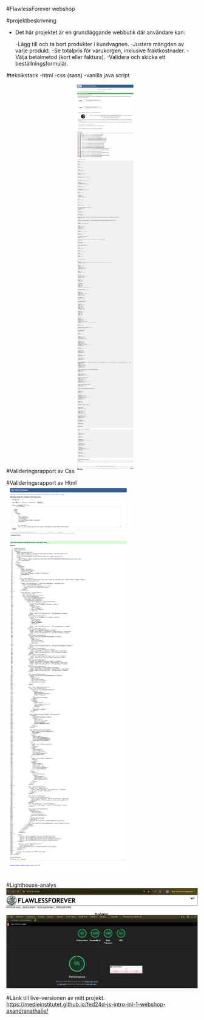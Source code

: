 #FlawlessForever webshop

#projektbeskrivning
- Det här projektet är en grundläggande webbutik där användare kan:

    -Lägg till och ta bort produkter i kundvagnen.
    -Justera mängden av varje produkt.
    -Se totalpris för varukorgen, inklusive fraktkostnader.
    -Välja betalmetod (kort eller faktura).
    -Validera och skicka ett beställningsformulär.

#teknikstack 
-html
-css (sass)
-vanilla java script

#Valideringsrapport av Css
![valideringCss](readme_img/Screen_Shot_css.png)

#Valideringsrapport av Html
![valideringHtml](readme_img/Screen_Shot_html.png)

#Lighthouse-analys
![Lighthouse](readme_img/Lighthouse.png)

#Länk till live-versionen av mitt projekt.
https://medieinstitutet.github.io/fed24d-js-intro-inl-1-webshop-axandranathalie/
